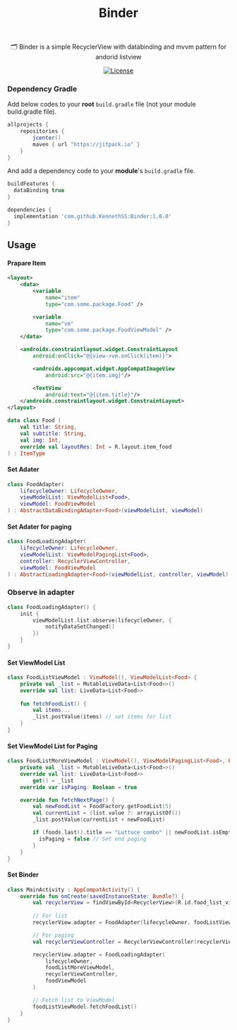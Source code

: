 <h1 align="center">Binder</h1></br>

<p align="center">
🗂 Binder is a simple RecyclerView with databinding and mvvm pattern for andorid listview
</p>

<p align="center">
  <a href="https://opensource.org/licenses/Apache-2.0"><img alt="License" src="https://img.shields.io/badge/License-Apache%202.0-blue.svg"/></a>
</p>

### Dependency Gradle 
Add below codes to your **root** `build.gradle` file (not your module build.gradle file).
```gradle
allprojects {
    repositories {
        jcenter()
        maven { url "https://jitpack.io" }
    }
}
```

And add a dependency code to your **module**'s `build.gradle` file.
```gradle
buildFeatures {
  dataBinding true
}
```

```gradle
dependencies {
  implementation 'com.github.KennethSS:Binder:1.0.0'
}
```


## Usage


#### Prapare Item
```xml
<layout>
    <data>
        <variable
            name="item"
            type="com.some.package.Food" />

        <variable
            name="vm"
            type="com.some.package.FoodViewModel" />
    </data>

    <androidx.constraintlayout.widget.ConstraintLayout
        android:onClick="@{view->vm.onClick(item)}">

        <androidx.appcompat.widget.AppCompatImageView
            android:src="@{item.img}"/>

        <TextView
            android:text="@{item.title}"/>
    </androidx.constraintlayout.widget.ConstraintLayout>
</layout>
```

```kotlin
data class Food (
    val title: String,
    val subtitle: String,
    val img: Int,
    override val layoutRes: Int = R.layout.item_food
) : ItemType
```

#### Set Adater
```kotlin
class FoodAdapter(
    lifecycleOwner: LifecycleOwner,
    viewModelList: ViewModelList<Food>,
    viewModel: FoodViewModel
) : AbstractDataBindingAdapter<Food>(viewModelList, viewModel)
```

#### Set Adater for paging
```kotlin
class FoodLoadingAdapter(
    lifecycleOwner: LifecycleOwner,
    viewModelList: ViewModelPagingList<Food>,
    controller: RecyclerViewController,
    viewModel: FoodViewModel
) : AbstractLoadingAdapter<Food>(viewModelList, controller, viewModel)
```

### Observe in adapter
```kotlin
class FoodLoadingAdapter() {
    init {
        viewModelList.list.observe(lifecycleOwner, {
            notifyDataSetChanged()
        })
    }
}
```

#### Set ViewModel List
```kotlin
class FoodListViewModel : ViewModel(), ViewModelList<Food> {
    private val _list = MutableLiveData<List<Food>>()
    override val list: LiveData<List<Food>>
    
    fun fetchFoodList() {
        val items...
        _list.postValue(items) // set items for list
    }
}
```

#### Set ViewModel List for Paging
```kotlin
class FoodListMoreViewModel : ViewModel(), ViewModelPagingList<Food>, PagingListener {
    private val _list = MutableLiveData<List<Food>>()
    override val list: LiveData<List<Food>>
        get() = _list
    override var isPaging: Boolean = true

    override fun fetchNextPage() {
        val newFoodList = FoodFactory.getFoodList(5)
        val currentList = (list.value ?: arrayListOf())
        _list.postValue(currentList + newFoodList)

        if (foods.last().title == "Luttuce combo" || newFoodList.isEmpty()) {
          isPaging = false // Set end paging
        }
    }
}
```

#### Set Binder 
```kotlin
class MainActivity : AppCompatActivity() {
    override fun onCreate(savedInstanceState: Bundle?) {
        val recyclerView = findViewById<RecyclerView>(R.id.food_list_view)
        
        // For list
        recyclerView.adapter = FoodAdapter(lifecycleOwner, foodListViewModel, foodViewModel)

        // For paging
        val recyclerViewController = RecyclerViewController(recyclerView, foodListMoreViewModel)

        recyclerView.adapter = FoodLoadingAdapter(
            lifecycleOwner,
            foodListMoreViewModel,
            recyclerViewController,
            foodViewModel
        )

        // Fetch list to ViewModel
        foodListViewModel.fetchFoodList()
    }
}
```

